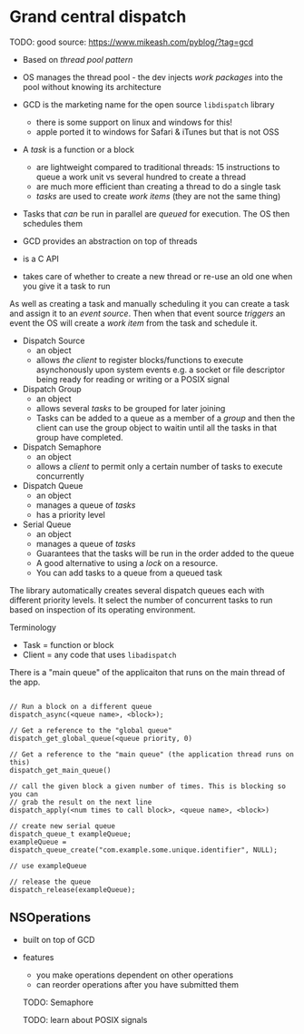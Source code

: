 # Grand central dispatch

TODO: good source: https://www.mikeash.com/pyblog/?tag=gcd

* Based on _thread pool pattern_
* OS manages the thread pool - the dev injects _work packages_ into the pool without knowing its architecture
* GCD is the marketing name for the open source `libdispatch` library
    * there is some support on linux and windows for this!
    * apple ported it to windows for Safari & iTunes but that is not OSS

* A _task_ is a function or a block
    * are lightweight compared to traditional threads: 15 instructions to queue a work unit vs several hundred to create a thread
    * are much more efficient than creating a thread to do a single task
    * _tasks_ are used to create _work items_ (they are not the same thing)
* Tasks that _can_ be run in parallel are _queued_ for execution. The OS then schedules them
* GCD provides an abstraction on top of threads
* is a C API
* takes care of whether to create a new thread or re-use an old one when you give it a task to run

As well as creating a task and manually scheduling it you can create a task and assign it to an _event source_. Then when that event source _triggers_ an event the OS will create a _work item_ from the task and schedule it.


* Dispatch Source
    * an object
    * allows _the client_ to register blocks/functions to execute asynchonously
      upon system events e.g. a socket or file descriptor being ready for
      reading or writing or a POSIX signal
* Dispatch Group
    * an object
    * allows several _tasks_ to be grouped for later joining
    * Tasks can be added to a queue as a member of a _group_ and then the client can use the group object to waitin until all the tasks in that group have completed.
* Dispatch Semaphore
    * an object
    * allows a _client_ to permit only a certain number of tasks to execute concurrently
* Dispatch Queue
    * an object
    * manages a queue of _tasks_
    * has a priority level
* Serial Queue
    * an object
    * manages a queue of _tasks_
    * Guarantees that the tasks will be run in the order added to the queue
    * A good alternative to using a _lock_ on a resource.
    * You can add tasks to a queue from a queued task

The library automatically creates several dispatch queues each with different
priority levels. It select the number of concurrent tasks to run based on
inspection of its operating environment.

Terminology

* Task = function or block
* Client = any code that uses `libadispatch`


There is a "main queue" of the applicaiton that runs on the main thread of the app.

```objc

// Run a block on a different queue
dispatch_async(<queue name>, <block>);

// Get a reference to the "global queue"
dispatch_get_global_queue(<queue priority, 0)

// Get a reference to the "main queue" (the application thread runs on this)
dispatch_get_main_queue()

// call the given block a given number of times. This is blocking so you can
// grab the result on the next line
dispatch_apply(<num times to call block>, <queue name>, <block>)

// create new serial queue
dispatch_queue_t exampleQueue;
exampleQueue = dispatch_queue_create("com.example.some.unique.identifier", NULL);

// use exampleQueue

// release the queue
dispatch_release(exampleQueue);
```

## NSOperations

* built on top of GCD
* features
    * you make operations dependent on other operations
    * can reorder operations after you have submitted them

    TODO: Semaphore

    TODO: learn about POSIX signals

